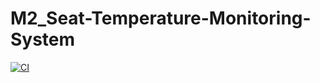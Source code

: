 # M2_Seat-Temperature-Monitoring-System

[![CI](https://github.com/Prajwalchoudhari48/M2_Seat-Temperature-Monitoring-System/actions/workflows/CI.yml/badge.svg)](https://github.com/Prajwalchoudhari48/M2_Seat-Temperature-Monitoring-System/actions/workflows/CI.yml)
